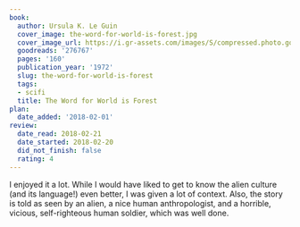 ```yaml
---
book:
  author: Ursula K. Le Guin
  cover_image: the-word-for-world-is-forest.jpg
  cover_image_url: https://i.gr-assets.com/images/S/compressed.photo.goodreads.com/books/1283091038l/276767._SY160_.jpg
  goodreads: '276767'
  pages: '160'
  publication_year: '1972'
  slug: the-word-for-world-is-forest
  tags:
  - scifi
  title: The Word for World is Forest
plan:
  date_added: '2018-02-01'
review:
  date_read: 2018-02-21
  date_started: 2018-02-20
  did_not_finish: false
  rating: 4
---
```


I enjoyed it a lot. While I would have liked to get to know the alien culture (and its language!) even better, I was given a lot of context. Also, the story is told as seen by an alien, a nice human anthropologist, and a horrible, vicious, self-righteous human soldier, which was well done.

